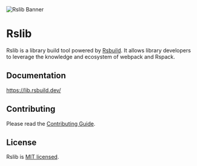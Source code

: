 <picture>
  <img alt="Rslib Banner" src="https://assets.rspack.dev/rslib/rslib-banner.png">
</picture>

# Rslib

Rslib is a library build tool powered by [Rsbuild](https://rsbuild.dev). It allows library developers to leverage the knowledge and ecosystem of webpack and Rspack.

## Documentation

https://lib.rsbuild.dev/

## Contributing

Please read the [Contributing Guide](https://github.com/web-infra-dev/rslib/blob/main/CONTRIBUTING.md).

## License

Rslib is [MIT licensed](https://github.com/web-infra-dev/rslib/blob/main/LICENSE).
